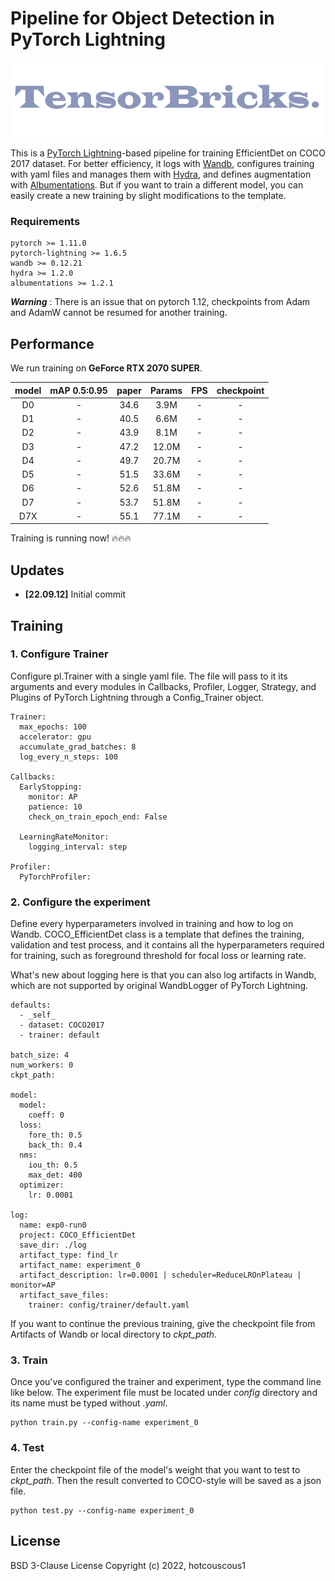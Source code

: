 # Pipeline for Object Detection in PyTorch Lightning

<p align="center">
  <img src="https://github.com/hotcouscous1/Logo/blob/main/TensorBricks_Logo.png" width="500" height="120">
</p>

This is a [PyTorch Lightning](https://pytorch-lightning.readthedocs.io/en/stable/)-based pipeline for training EfficientDet on COCO 2017 dataset. For better efficiency, it logs with [Wandb](https://docs.wandb.ai/), configures training with yaml files and manages them with [Hydra](https://hydra.cc/docs/intro/), and defines augmentation with [Albumentations](https://albumentations.ai/docs/). But if you want to train a different model, you can easily create a new training by slight modifications to the template.  

### Requirements

```
pytorch >= 1.11.0
pytorch-lightning >= 1.6.5
wandb >= 0.12.21
hydra >= 1.2.0
albumentations >= 1.2.1
```
***Warning*** : There is an issue that on pytorch 1.12, checkpoints from Adam and AdamW cannot be resumed for another training. 


## Performance
We run training on **GeForce RTX 2070 SUPER**.

|model|mAP 0.5:0.95|paper|Params|FPS|checkpoint|
|:-----:|:-----:|:-----:|:-----:|:-----:|:-----:|
|D0|-|34.6|3.9M|-|-|
|D1|-|40.5|6.6M|-|-|
|D2|-|43.9|8.1M|-|-|
|D3|-|47.2|12.0M|-|-|
|D4|-|49.7|20.7M|-|-|
|D5|-|51.5|33.6M|-|-|
|D6|-|52.6|51.8M|-|-|
|D7|-|53.7|51.8M|-|-|
|D7X|-|55.1|77.1M|-|-|

Training is running now! 🔥🔥🔥


## Updates
- **[22.09.12]** Initial commit


## Training
### 1. Configure Trainer
Configure pl.Trainer with a single yaml file. The file will pass to it its arguments and every modules in Callbacks, Profiler, Logger, Strategy, and Plugins of PyTorch Lightning through a Config_Trainer object.  

```  
Trainer:
  max_epochs: 100
  accelerator: gpu
  accumulate_grad_batches: 8
  log_every_n_steps: 100

Callbacks:
  EarlyStopping:
    monitor: AP
    patience: 10
    check_on_train_epoch_end: False

  LearningRateMonitor:
    logging_interval: step

Profiler:
  PyTorchProfiler:
```

### 2. Configure the experiment
Define every hyperparameters involved in training and how to log on Wandb. COCO_EfficientDet class is a template that defines the training, validation and test process, and it contains all the hyperparameters required for training, such as foreground threshold for focal loss or learning rate.  

What's new about logging here is that you can also log artifacts in Wandb, which are not supported by original WandbLogger of PyTorch Lightning. 

```
defaults:
  - _self_
  - dataset: COCO2017
  - trainer: default

batch_size: 4
num_workers: 0
ckpt_path:

model:
  model:
    coeff: 0
  loss:
    fore_th: 0.5
    back_th: 0.4
  nms:
    iou_th: 0.5
    max_det: 400
  optimizer:
    lr: 0.0001

log:
  name: exp0-run0
  project: COCO_EfficientDet
  save_dir: ./log
  artifact_type: find_lr
  artifact_name: experiment_0
  artifact_description: lr=0.0001 | scheduler=ReduceLROnPlateau | monitor=AP
  artifact_save_files:
    trainer: config/trainer/default.yaml
```
If you want to continue the previous training, give the checkpoint file from Artifacts of Wandb or local directory to *ckpt_path*.


### 3. Train
Once you've configured the trainer and experiment, type the command line like below. The experiment file must be located under *config* directory and its name must be typed without *.yaml*.
```
python train.py --config-name experiment_0
```

### 4. Test
Enter the checkpoint file of the model's weight that you want to test to *ckpt_path*. Then the result converted to COCO-style will be saved as a json file.
```
python test.py --config-name experiment_0
```

## License
BSD 3-Clause License Copyright (c) 2022, hotcouscous1
